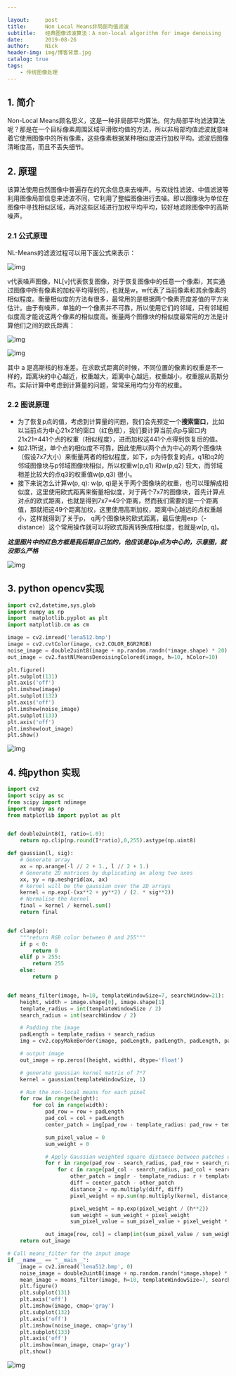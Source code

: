 ```yaml
---

layout:     post
title:      Non Local Means非局部均值滤波
subtitle:   经典图像滤波算法：A non-local algorithm for image denoising
date:       2019-08-26
author:     Nick
header-img: img/博客背景.jpg
catalog: true
tags:
    - 传统图像处理
---
```


## 1. 简介

Non-Local Means顾名思义，这是一种非局部平均算法。何为局部平均滤波算法呢？那是在一个目标像素周围区域平滑取均值的方法，所以非局部均值滤波就意味着它使用图像中的所有像素，这些像素根据某种相似度进行加权平均。滤波后图像清晰度高，而且不丢失细节。

## 2. 原理

该算法使用自然图像中普遍存在的冗余信息来去噪声。与双线性滤波、中值滤波等利用图像局部信息来滤波不同，它利用了整幅图像进行去噪。即以图像块为单位在图像中寻找相似区域，再对这些区域进行加权平均平均，较好地滤除图像中的高斯噪声。

### 2.1 公式原理

NL-Means的滤波过程可以用下面公式来表示：

![img](/img/2019-08-26-2.png)

v代表噪声图像，NL[v]代表恢复图像，对于恢复图像中的任意一个像素i，其实通过图像中所有像素的加权平均得到的，也就是w，w代表了当前像素和其余像素的相似程度。衡量相似度的方法有很多，最常用的是根据两个像素亮度差值的平方来估计。由于有噪声，单独的一个像素并不可靠，所以使用它们的邻域，只有邻域相似度高才能说这两个像素的相似度高。衡量两个图像块的相似度最常用的方法是计算他们之间的欧氏距离：

![img](/img/2019-08-26-3.png)

![img](/img/2019-08-26-4.png)

其中 a 是高斯核的标准差。在求欧式距离的时候，不同位置的像素的权重是不一样的，距离块的中心越近，权重越大，距离中心越远，权重越小，权重服从高斯分布。实际计算中考虑到计算量的问题，常常采用均匀分布的权重。

### 2.2 图说原理

* 为了恢复p点的值，考虑到计算量的问题，我们会先预定一个**搜索窗口**，比如以当前点为中心21x21的窗口（红色框），我们要计算当前点p与窗口内21x21=441个点的权重（相似程度），进而加权这441个点得到恢复后的值。
* 如2.1所说，单个点的相似度不可靠，因此使用以两个点为中心的两个图像块（假设7x7大小）来衡量两者的相似程度，如下，p为待恢复的点，q1和q2的邻域图像块与p邻域图像块相似，所以权重w(p,q1) 和w(p,q2) 较大，而邻域相差比较大的点q3的权重值w(p,q3) 很小。
* 接下来说怎么计算w(p, q): w(p, q)是关于两个图像块的权重，也可以理解成相似度，这里使用欧式距离来衡量相似度，对于两个7x7的图像块，首先计算点对点的欧式距离，也就是得到7x7=49个距离，然而我们需要的是一个距离值，那就把这49个距离加权，这里使用高斯加权，距离中心越远的点权重越小，这样就得到了关于p， q两个图像块的欧式距离，最后使用exp（-distance）这个常用操作就可以将欧式距离转换成相似度，也就是w(p, q)。

***这里图片中的红色方框是我后期自己加的，他应该是以p点为中心的，示意图，就没那么严格***

![img](/img/2019-08-26-5.png)

## 3. python opencv实现

```python
import cv2,datetime,sys,glob
import numpy as np
import  matplotlib.pyplot as plt
import matplotlib.cm as cm

image = cv2.imread('lena512.bmp')
image = cv2.cvtColor(image, cv2.COLOR_BGR2RGB)
noise_image = double2uint8(image + np.random.randn(*image.shape) * 20)
out_image = cv2.fastNlMeansDenoisingColored(image, h=10, hColor=10)

plt.figure()
plt.subplot(131)
plt.axis('off')
plt.imshow(image)
plt.subplot(132)
plt.axis('off')
plt.imshow(noise_image)
plt.subplot(133)
plt.axis('off')
plt.imshow(out_image)
plt.show()  
```

![img](/img/2019-08-26-1.png)

## 4. 纯python 实现

```python
import cv2
import scipy as sc
from scipy import ndimage
import numpy as np
from matplotlib import pyplot as plt


def double2uint8(I, ratio=1.0):
    return np.clip(np.round(I*ratio),0,255).astype(np.uint8)

def gaussian(l, sig):
    # Generate array
    ax = np.arange(-l // 2 + 1., l // 2 + 1.)
    # Generate 2D matrices by duplicating ax along two axes
    xx, yy = np.meshgrid(ax, ax)
    # kernel will be the gaussian over the 2D arrays
    kernel = np.exp(-(xx**2 + yy**2) / (2. * sig**2))
    # Normalise the kernel
    final = kernel / kernel.sum()
    return final


def clamp(p):
    """return RGB color between 0 and 255"""
    if p < 0:
        return 0
    elif p > 255:
        return 255
    else:
        return p


def means_filter(image, h=10, templateWindowSize=7, searchWindow=21):
    height, width = image.shape[0], image.shape[1]
    template_radius = int(templateWindowSize / 2)
    search_radius = int(searchWindow / 2)

    # Padding the image
    padLength = template_radius + search_radius
    img = cv2.copyMakeBorder(image, padLength, padLength, padLength, padLength, cv2.BORDER_CONSTANT, value=255)

    # output image
    out_image = np.zeros((height, width), dtype='float')

    # generate gaussian kernel matrix of 7*7
    kernel = gaussian(templateWindowSize, 1)

    # Run the non-local means for each pixel
    for row in range(height):
        for col in range(width):
            pad_row = row + padLength
            pad_col = col + padLength
            center_patch = img[pad_row - template_radius: pad_row + template_radius + 1, pad_col - template_radius: pad_col + template_radius + 1]

            sum_pixel_value = 0
            sum_weight = 0

            # Apply Gaussian weighted square distance between patches of 7*7 in a window of 21*21
            for r in range(pad_row - search_radius, pad_row + search_radius):
                for c in range(pad_col - search_radius, pad_col + search_radius):
                    other_patch = img[r - template_radius: r + template_radius + 1, c - template_radius: c + template_radius + 1]
                    diff = center_patch - other_patch
                    distance_2 = np.multiply(diff, diff)
                    pixel_weight = np.sum(np.multiply(kernel, distance_2))

                    pixel_weight = np.exp(pixel_weight / (h**2))
                    sum_weight = sum_weight + pixel_weight
                    sum_pixel_value = sum_pixel_value + pixel_weight * img[r, c]

            out_image[row, col] = clamp(int(sum_pixel_value / sum_weight))
    return out_image

# Call means_filter for the input image
if __name__ == "__main__":
    image = cv2.imread('lena512.bmp', 0)
    noise_image = double2uint8(image + np.random.randn(*image.shape) * 20)
    mean_image = means_filter(image, h=10, templateWindowSize=7, searchWindow=5)
    plt.figure()
    plt.subplot(131)
    plt.axis('off')
    plt.imshow(image, cmap='gray')
    plt.subplot(132)
    plt.axis('off')
    plt.imshow(noise_image, cmap='gray')
    plt.subplot(133)
    plt.axis('off')
    plt.imshow(mean_image, cmap='gray')
    plt.show()
```

![img](/img/2019-08-26-6.png)
